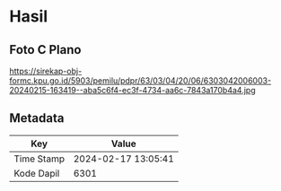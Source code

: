 # Hasil

## Foto C Plano

https://sirekap-obj-formc.kpu.go.id/5903/pemilu/pdpr/63/03/04/20/06/6303042006003-20240215-163419--aba5c6f4-ec3f-4734-aa6c-7843a170b4a4.jpg


## Metadata

| Key        | Value               |
| ---------- | ------------------- |
| Time Stamp | 2024-02-17 13:05:41 |
| Kode Dapil | 6301                |



